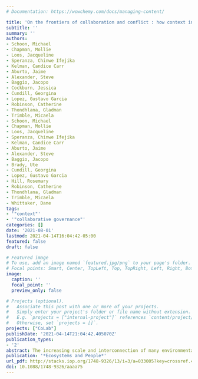 ```yaml
---
# Documentation: https://wowchemy.com/docs/managing-content/

title: 'On the frontiers of collaboration and conflict : how context influences the success of collaboration'
subtitle: ''
summary: ''
authors:
- Schoon, Michael
- Chapman, Mollie
- Loos, Jacqueline
- Speranza, Chinwe Ifejika
- Kelman, Candice Carr
- Aburto, Jaime
- Alexander, Steve
- Baggio, Jacopo
- Cockburn, Jessica
- Cundill, Georgina
- Lopez, Gustavo Garcia
- Robinson, Catherine
- Thondhlana, Gladman
- Trimble, Micaela
- Schoon, Michael
- Chapman, Mollie
- Loos, Jacqueline
- Speranza, Chinwe Ifejika
- Kelman, Candice Carr
- Aburto, Jaime
- Alexander, Steve
- Baggio, Jacopo
- Brady, Ute
- Cundill, Georgina
- Lopez, Gustavo Garcia
- Hill, Rosemary
- Robinson, Catherine
- Thondhlana, Gladman
- Trimble, Micaela
- Whittaker, Dane
tags:
- '"context"'
- '"collaborative governance"'
categories: []
date: '2021-08-01'
lastmod: 2021-04-14T16:04:42-05:00
featured: false
draft: false

# Featured image
# To use, add an image named `featured.jpg/png` to your page's folder.
# Focal points: Smart, Center, TopLeft, Top, TopRight, Left, Right, BottomLeft, Bottom, BottomRight.
image:
  caption: ''
  focal_point: ''
  preview_only: false

# Projects (optional).
#   Associate this post with one or more of your projects.
#   Simply enter your project's folder or file name without extension.
#   E.g. `projects = ["internal-project"]` references `content/project/deep-learning/index.md`.
#   Otherwise, set `projects = []`.
projects: ["CoLab"]
publishDate: '2021-04-14T21:04:42.405070Z'
publication_types:
- '2'
abstract: The increasing scale and interconnection of many environmental challenges – from climate change to land use – has resulted in the need to collaborate across borders and boundaries of all types. Traditional centralized, top-down and sectoral approaches to governance of single-issue areas or species within social-ecological systems often have limited potential to alleviate issues that go beyond their jurisdiction. As a result, collaborative governance approaches have come to the forefront. A great deal of past research has examined the conditions under which collaborative efforts are likely to achieve desired outcomes. However, few studies have analyzed how the means to achieve successful collaborative outcomes differ based on context when examined across multiple studies. In this research, we begin to chart a means for doing this. Building onto a Context-Mechanism-Outcome (CMO) Framework, we provide a coding manual to analyse how contextual variables mediate the effects of mechan- ism variables on outcomes of the collaborative governance of social-ecological systems. Through the examination of four cases, we provide a proof-of-concept assessment and show the utility of the CMO framework and coding manual to draw comparisons across cases for understanding how collaborative outcomes are contingent on the social-ecological context.
publication: '*Ecosystems and People*'
url_pdf: http://stacks.iop.org/1748-9326/13/i=3/a=033005?key=crossref.431f996f1a30522f64f3b3d5201fe605
doi: 10.1088/1748-9326/aaaa75
---
```

